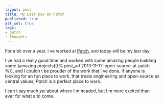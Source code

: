 ```yaml
---
layout: post
title: My Last Day at Patch
published: true
all_set: true
tags:
- patch
- Thoughts
---
```


For a bit over a year, I ve worked at [Patch](http://www.patch.com/),
and today will be my last day.

I ve had a really good time and worked with some amazing people building some
[amazing projects]({% post_url 2010-11-17-open-source-at-patch %}),
and I couldn t be prouder of the work that I ve done. If anyone is
looking for an fun place to work, that treats engineering and open-source as
central values, _Patch_ is a perfect place to work.

I can t say much _yet_ about where I m headed,
but I m more excited than ever for what s to come.
